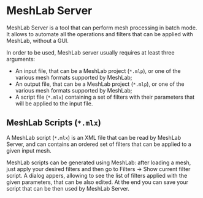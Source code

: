 # MeshLab Server 

MeshLab Server is a tool that can perform mesh processing in batch mode. It allows to automate all the operations and filters that can be applied with  MeshLab, without a GUI.

In order to be used, MeshLab server usually requires at least three arguments:

* An input file, that can be a MeshLab project (`*.mlp`), or one of the various mesh formats supported by MeshLab;
* An output file, that can be a MeshLab project (`*.mlp`), or one of the various mesh formats supported by MeshLab;
* A script file (`*.mlx`) containing a set of filters with their parameters that will be applied to the input file.

## MeshLab Scripts (`*.mlx`)

A MeshLab script (`*.mlx`) is an XML file that can be read by MeshLab Server, and can contains an ordered set of filters that can be applied to a given input mesh. 

MeshLab scripts can be generated using MeshLab: after loading a mesh, just apply your desired filters and then go to Filters -> Show current filter script. A dialog appers, allowing to see the list of filters applied with the given parameters, that can be also edited. At the end you can save your script that can be then used by MeshLab Server.

